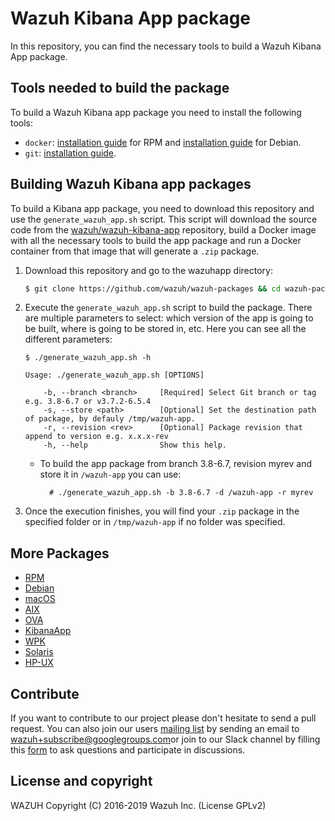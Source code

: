 Wazuh Kibana App package
========================

In this repository, you can find the necessary tools to build a Wazuh Kibana App package.

## Tools needed to build the package

To build a Wazuh Kibana app package you need to install the following tools:
  - `docker`: [installation guide](https://docs.docker.com/install/linux/docker-ce/centos/) for RPM and [installation guide](https://docs.docker.com/install/linux/docker-ce/debian/) for Debian.
- `git`:  [installation guide](https://git-scm.com/book/en/v2/Getting-Started-Installing-Git).

## Building Wazuh Kibana app packages

To build a Kibana app package, you need to download this repository and use the `generate_wazuh_app.sh` script. This script will download the source code from the [wazuh/wazuh-kibana-app](https://github.com/wazuh/wazuh-kibana-app) repository, build a Docker image with all the necessary tools to build the app package and run a Docker container from that image that will generate a `.zip` package.

1. Download this repository and go to the wazuhapp directory:
    ```bash
    $ git clone https://github.com/wazuh/wazuh-packages && cd wazuh-packages/wazuhapp
    ```

2. Execute the `generate_wazuh_app.sh` script to build the package. There are multiple parameters to select: which version of the app is going to be built, where is going to be stored in, etc. Here you can see all the different parameters:
    ```shellsession
    $ ./generate_wazuh_app.sh -h

    Usage: ./generate_wazuh_app.sh [OPTIONS]

        -b, --branch <branch>     [Required] Select Git branch or tag e.g. 3.8-6.7 or v3.7.2-6.5.4
        -s, --store <path>        [Optional] Set the destination path of package, by defauly /tmp/wazuh-app.
        -r, --revision <rev>      [Optional] Package revision that append to version e.g. x.x.x-rev
        -h, --help                Show this help.

    ```
    * To build the app package from branch 3.8-6.7, revision myrev and store it in `/wazuh-app` you can use:

            # ./generate_wazuh_app.sh -b 3.8-6.7 -d /wazuh-app -r myrev

3. Once the execution finishes, you will find your `.zip` package in the specified folder or in `/tmp/wazuh-app` if no folder was specified.

## More Packages

- [RPM](/rpms/README.md)
- [Debian](/debs/README.md)
- [macOS](/macos/README.md)
- [AIX](/aix/README.md)
- [OVA](/ova/README.md)
- [KibanaApp](/wazuhapp/README.md)
- [WPK](/wpk/README.md)
- [Solaris](/solaris/README.md)
- [HP-UX](/hpux/README.md)

## Contribute

If you want to contribute to our project please don't hesitate to send a pull request. You can also join our users [mailing list](https://groups.google.com/d/forum/wazuh) by sending an email to [wazuh+subscribe@googlegroups.com](mailto:wazuh+subscribe@googlegroups.com)or join to our Slack channel by filling this [form](https://wazuh.com/community/join-us-on-slack/) to ask questions and participate in discussions.

## License and copyright

WAZUH
Copyright (C) 2016-2019 Wazuh Inc.  (License GPLv2)